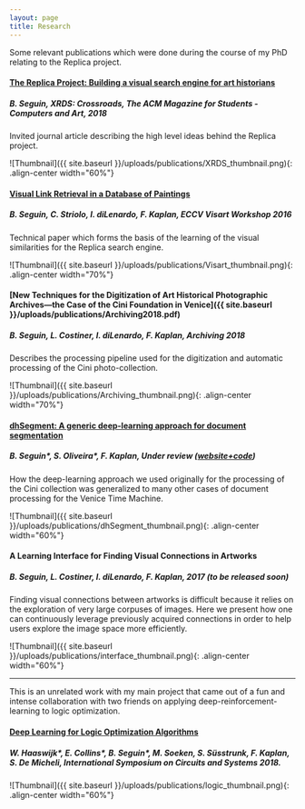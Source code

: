 ```yaml
---
layout: page
title: Research
---
```



Some relevant publications which were done during the course of my PhD relating to the Replica project.

#### **[The Replica Project: Building a visual search engine for art historians](https://dl.acm.org/authorize?N658957)**
##### *B. Seguin*, XRDS: Crossroads, The ACM Magazine for Students - Computers and Art, 2018

Invited journal article describing the high level ideas behind the Replica project.

![Thumbnail]({{ site.baseurl }}/uploads/publications/XRDS_thumbnail.png){: .align-center width="60%"}

#### **[Visual Link Retrieval in a Database of Paintings](https://infoscience.epfl.ch/record/223771)** 
##### *B. Seguin, C. Striolo, I. diLenardo, F. Kaplan*, ECCV Visart Workshop 2016

Technical paper which forms the basis of the learning of the visual similarities for the Replica search engine.

![Thumbnail]({{ site.baseurl }}/uploads/publications/Visart_thumbnail.png){: .align-center width="70%"}

#### **[New Techniques for the Digitization of Art Historical Photographic Archives—the Case of the Cini Foundation in Venice]({{ site.baseurl }}/uploads/publications/Archiving2018.pdf)**
##### *B. Seguin, L. Costiner, I. diLenardo, F. Kaplan*, Archiving 2018

Describes the processing pipeline used for the digitization and automatic processing of the Cini photo-collection.

![Thumbnail]({{ site.baseurl }}/uploads/publications/Archiving_thumbnail.png){: .align-center width="70%"}

#### **[dhSegment: A generic deep-learning approach for document segmentation](https://arxiv.org/abs/1804.10371)**
##### *B. Seguin\*, S. Oliveira\*, F. Kaplan*, Under review ([website+code](https://dhlab-epfl.github.io/dhSegment/))

How the deep-learning approach we used originally for the processing of the Cini collection was generalized to many other cases of document processing for the Venice Time Machine.

![Thumbnail]({{ site.baseurl }}/uploads/publications/dhSegment_thumbnail.png){: .align-center width="60%"}


#### **A Learning Interface for Finding Visual Connections in Artworks**
##### *B. Seguin, L. Costiner, I. diLenardo, F. Kaplan*, 2017 (to be released soon)

Finding visual connections between artworks is difficult because it relies on the exploration of very large corpuses of images. Here we present how one can continuously leverage previously acquired connections in order to help users explore the image space more efficiently.

![Thumbnail]({{ site.baseurl }}/uploads/publications/interface_thumbnail.png){: .align-center width="60%"}

<!-- ACM DL Article: The Replica Project: Building a visual search engine for art historians
<div class="acmdlitem" id="item3186653"><img src="//dl.acm.org/images/oa.gif" width="25" height="25" border="0" alt="ACM DL Author-ize service" style="vertical-align:middle"/><a href="https://dl.acm.org/authorize?N658957" title="The Replica Project: Building a visual search engine for art historians">The Replica Project: Building a visual search engine for art historians</a><div style="margin-left:25px"><a href="http://dl.acm.org/author_page.cfm?id=99659256875" >Benoit Seguin</a><br />XRDS: Crossroads, The ACM Magazine for Students - Computers and Art, 2018</div></div> -->

----

This is an unrelated work with my main project that came out of a fun and intense collaboration with two friends on applying deep-reinforcement-learning to logic optimization.

#### **[Deep Learning for Logic Optimization Algorithms](https://msoeken.github.io/papers/2018_iscas.pdf)**
##### *W. Haaswijk\*, E. Collins\*, B. Seguin\*, M. Soeken, S. Süsstrunk, F. Kaplan, S. De Micheli*, International Symposium on Circuits and Systems 2018.

![Thumbnail]({{ site.baseurl }}/uploads/publications/logic_thumbnail.png){: .align-center width="60%"}

